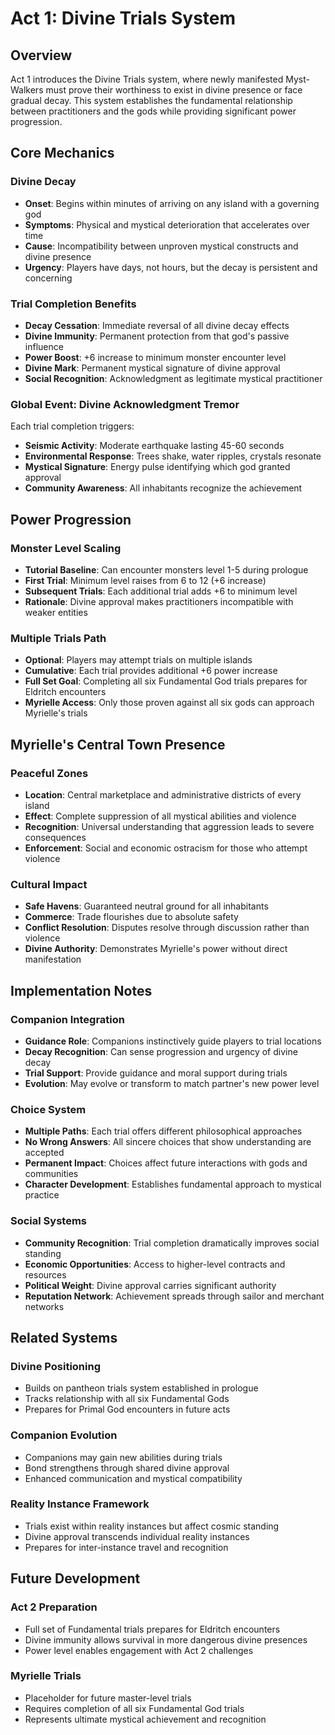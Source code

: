 # Act 1: Divine Trials System

## Overview

Act 1 introduces the Divine Trials system, where newly manifested Myst-Walkers must prove their worthiness to exist in divine presence or face gradual decay. This system establishes the fundamental relationship between practitioners and the gods while providing significant power progression.

## Core Mechanics

### Divine Decay
- **Onset**: Begins within minutes of arriving on any island with a governing god
- **Symptoms**: Physical and mystical deterioration that accelerates over time
- **Cause**: Incompatibility between unproven mystical constructs and divine presence
- **Urgency**: Players have days, not hours, but the decay is persistent and concerning

### Trial Completion Benefits
- **Decay Cessation**: Immediate reversal of all divine decay effects
- **Divine Immunity**: Permanent protection from that god's passive influence
- **Power Boost**: +6 increase to minimum monster encounter level
- **Divine Mark**: Permanent mystical signature of divine approval
- **Social Recognition**: Acknowledgment as legitimate mystical practitioner

### Global Event: Divine Acknowledgment Tremor
Each trial completion triggers:
- **Seismic Activity**: Moderate earthquake lasting 45-60 seconds
- **Environmental Response**: Trees shake, water ripples, crystals resonate
- **Mystical Signature**: Energy pulse identifying which god granted approval
- **Community Awareness**: All inhabitants recognize the achievement

## Power Progression

### Monster Level Scaling
- **Tutorial Baseline**: Can encounter monsters level 1-5 during prologue
- **First Trial**: Minimum level raises from 6 to 12 (+6 increase)
- **Subsequent Trials**: Each additional trial adds +6 to minimum level
- **Rationale**: Divine approval makes practitioners incompatible with weaker entities

### Multiple Trials Path
- **Optional**: Players may attempt trials on multiple islands
- **Cumulative**: Each trial provides additional +6 power increase
- **Full Set Goal**: Completing all six Fundamental God trials prepares for Eldritch encounters
- **Myrielle Access**: Only those proven against all six gods can approach Myrielle's trials

## Myrielle's Central Town Presence

### Peaceful Zones
- **Location**: Central marketplace and administrative districts of every island
- **Effect**: Complete suppression of all mystical abilities and violence
- **Recognition**: Universal understanding that aggression leads to severe consequences
- **Enforcement**: Social and economic ostracism for those who attempt violence

### Cultural Impact
- **Safe Havens**: Guaranteed neutral ground for all inhabitants
- **Commerce**: Trade flourishes due to absolute safety
- **Conflict Resolution**: Disputes resolve through discussion rather than violence
- **Divine Authority**: Demonstrates Myrielle's power without direct manifestation

## Implementation Notes

### Companion Integration
- **Guidance Role**: Companions instinctively guide players to trial locations
- **Decay Recognition**: Can sense progression and urgency of divine decay
- **Trial Support**: Provide guidance and moral support during trials
- **Evolution**: May evolve or transform to match partner's new power level

### Choice System
- **Multiple Paths**: Each trial offers different philosophical approaches
- **No Wrong Answers**: All sincere choices that show understanding are accepted
- **Permanent Impact**: Choices affect future interactions with gods and communities
- **Character Development**: Establishes fundamental approach to mystical practice

### Social Systems
- **Community Recognition**: Trial completion dramatically improves social standing
- **Economic Opportunities**: Access to higher-level contracts and resources
- **Political Weight**: Divine approval carries significant authority
- **Reputation Network**: Achievement spreads through sailor and merchant networks

## Related Systems

### Divine Positioning
- Builds on pantheon trials system established in prologue
- Tracks relationship with all six Fundamental Gods
- Prepares for Primal God encounters in future acts

### Companion Evolution
- Companions may gain new abilities during trials
- Bond strengthens through shared divine approval
- Enhanced communication and mystical compatibility

### Reality Instance Framework
- Trials exist within reality instances but affect cosmic standing
- Divine approval transcends individual reality instances
- Prepares for inter-instance travel and recognition

## Future Development

### Act 2 Preparation
- Full set of Fundamental trials prepares for Eldritch encounters
- Divine immunity allows survival in more dangerous divine presences
- Power level enables engagement with Act 2 challenges

### Myrielle Trials
- Placeholder for future master-level trials
- Requires completion of all six Fundamental God trials
- Represents ultimate mystical achievement and recognition
